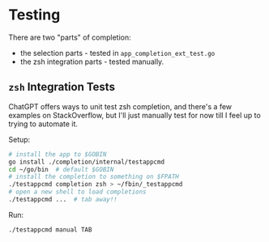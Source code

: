 # Testing

There are two "parts" of completion:

 - the selection parts - tested in `app_completion_ext_test.go`
 - the zsh integration parts - tested manually.

 ## `zsh` Integration Tests

ChatGPT offers ways to unit test zsh completion, and there's a few examples on StackOverflow, but I'll just manually test for now till I feel up to trying to automate it.

Setup:

```zsh
# install the app to $GOBIN
go install ./completion/internal/testappcmd
cd ~/go/bin  # default $GOBIN
# install the completion to something on $FPATH
./testappcmd completion zsh > ~/fbin/_testappcmd
# open a new shell to load completions
./testappcmd ...  # tab away!!
```

Run:

```zsh
./testappcmd manual TAB
```